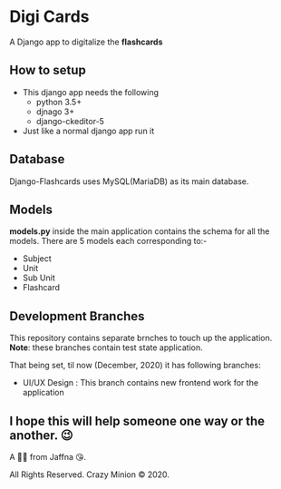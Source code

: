 # Digi Cards
A Django app to digitalize the **flashcards**

## How to setup
* This django app needs the following
  * python 3.5+
  * djnago 3+
  * django-ckeditor-5
* Just like a normal django app run it

## Database
Django-Flashcards uses MySQL(MariaDB) as its main database.

## Models
**models.py** inside the main application contains the schema for all the models.
There are 5 models each corresponding to:-
  * Subject
  * Unit
  * Sub Unit
  * Flashcard

## Development Branches
This repository contains separate brnches to touch up the application.
**Note**: these branches contain test state application.

That being set, til now (December, 2020) it has following branches:
  * UI/UX Design : This branch contains new frontend work for the application
  
## I hope this will help someone one way or the another. 😉
A 🙋‍♂️ from Jaffna 😘. 

All Rights Reserved. Crazy Minion © 2020.
